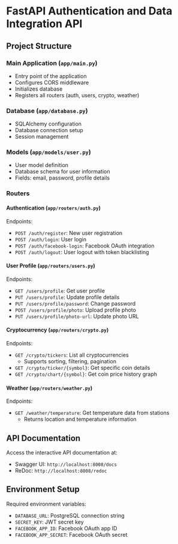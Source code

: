 # FastAPI Authentication and Data Integration API

## Project Structure

### Main Application (`app/main.py`)
- Entry point of the application
- Configures CORS middleware
- Initializes database
- Registers all routers (auth, users, crypto, weather)

### Database (`app/database.py`)
- SQLAlchemy configuration
- Database connection setup
- Session management

### Models (`app/models/user.py`)
- User model definition
- Database schema for user information
- Fields: email, password, profile details

### Routers

#### Authentication (`app/routers/auth.py`)
Endpoints:
- `POST /auth/register`: New user registration
- `POST /auth/login`: User login
- `POST /auth/facebook-login`: Facebook OAuth integration
- `POST /auth/logout`: User logout with token blacklisting

#### User Profile (`app/routers/users.py`)
Endpoints:
- `GET /users/profile`: Get user profile
- `PUT /users/profile`: Update profile details
- `PUT /users/profile/password`: Change password
- `POST /users/profile/photo`: Upload profile photo
- `PUT /users/profile/photo-url`: Update photo URL

#### Cryptocurrency (`app/routers/crypto.py`)
Endpoints:
- `GET /crypto/tickers`: List all cryptocurrencies
  - Supports sorting, filtering, pagination
- `GET /crypto/ticker/{symbol}`: Get specific coin details
- `GET /crypto/chart/{symbol}`: Get coin price history graph

#### Weather (`app/routers/weather.py`)
Endpoints:
- `GET /weather/temperature`: Get temperature data from stations
  - Returns location and temperature information

## API Documentation
Access the interactive API documentation at:
- Swagger UI: `http://localhost:8008/docs`
- ReDoc: `http://localhost:8008/redoc`

## Environment Setup
Required environment variables:
- `DATABASE_URL`: PostgreSQL connection string
- `SECRET_KEY`: JWT secret key
- `FACEBOOK_APP_ID`: Facebook OAuth app ID
- `FACEBOOK_APP_SECRET`: Facebook OAuth secret
